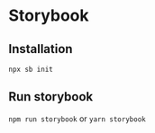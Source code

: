 # Storybook

## Installation

`npx sb init`

## Run storybook

`npm run storybook` or `yarn storybook`
